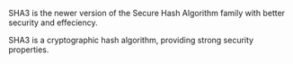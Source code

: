 SHA3 is the newer version of the Secure Hash Algorithm family with better security and effeciency.

SHA3 is a cryptographic hash algorithm, providing strong security properties.